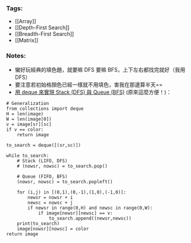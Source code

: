 ### Tags:
- [[Array]]
- [[Depth-First Search]]
- [[Breadth-First Search]]
- [[Matrix]]
### Notes:
- 蠻好玩經典的填色題，就要嘛 DFS 要嘛 BFS，上下左右都找完就好（我用DFS）
- 要注意若初始格顏色已經一樣就不用填色，害我在那邊算半天==
- [用 deque 來實現 Stack (DFS) 與 Queue (BFS)](https://leetcode.com/problems/flood-fill/solutions/2332243/python-dfs-bfs-solution/?q=python+dfs+bfs&orderBy=most_relevant) (原來這麼方便！)：
```python=
# Generalization
from collections import deque
H = len(image)
W = len(image[0])
v = image[sr][sc]
if v == color:
    return image

to_search = deque([(sr,sc)])

while to_search:
    # Stack (LIFO, DFS)
    # (nowsr, nowsc) = to_search.pop()

    # Queue (FIFO, BFS)
    (nowsr, nowsc) = to_search.popleft()

    for (i,j) in [(0,1),(0,-1),(1,0),(-1,0)]:
        newsr = nowsr + i
        newsc = nowsc + j
        if newsr in range(0,H) and newsc in range(0,W):
            if image[newsr][newsc] == v:
                to_search.append((newsr,newsc))
    print(to_search)
    image[nowsr][nowsc] = color
return image
```

